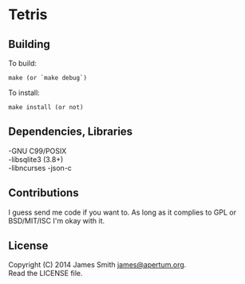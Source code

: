 # Tetris

## Building
To build:

    make (or `make debug`)

To install:

    make install (or not)

## Dependencies, Libraries

-GNU C99/POSIX  
-libsqlite3 (3.8+)  
-libncurses
-json-c

## Contributions

I guess send me code if you want to. As long as it complies to GPL or
BSD/MIT/ISC I'm okay with it.

## License

Copyright (C) 2014 James Smith <james@apertum.org>.  
Read the LICENSE file.

